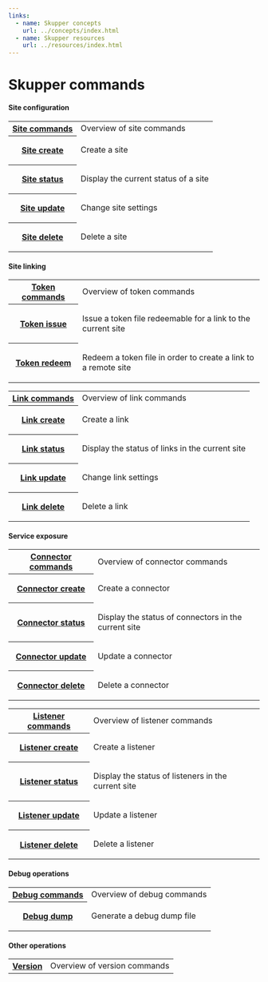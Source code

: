 ```yaml
---
links:
  - name: Skupper concepts
    url: ../concepts/index.html
  - name: Skupper resources
    url: ../resources/index.html
---
```


# Skupper commands

#### Site configuration

<table class="objects">
<tr><th><a href="/commands/site/index.html">Site commands</a></th><td>Overview of site commands</td></tr>
<tr><th><a href="/commands/site/create.html">Site create</a></th><td><p>Create a site</p>
</td></tr>
<tr><th><a href="/commands/site/status.html">Site status</a></th><td><p>Display the current status of a site</p>
</td></tr>
<tr><th><a href="/commands/site/update.html">Site update</a></th><td><p>Change site settings</p>
</td></tr>
<tr><th><a href="/commands/site/delete.html">Site delete</a></th><td><p>Delete a site</p>
</td></tr>
</table>


#### Site linking

<table class="objects">
<tr><th><a href="/commands/token/index.html">Token commands</a></th><td>Overview of token commands</td></tr>
<tr><th><a href="/commands/token/issue.html">Token issue</a></th><td><p>Issue a token file redeemable for a link to the current site</p>
</td></tr>
<tr><th><a href="/commands/token/redeem.html">Token redeem</a></th><td><p>Redeem a token file in order to create a link to a remote site</p>
</td></tr>
</table>

<table class="objects">
<tr><th><a href="/commands/link/index.html">Link commands</a></th><td>Overview of link commands</td></tr>
<tr><th><a href="/commands/link/create.html">Link create</a></th><td><p>Create a link</p>
</td></tr>
<tr><th><a href="/commands/link/status.html">Link status</a></th><td><p>Display the status of links in the current site</p>
</td></tr>
<tr><th><a href="/commands/link/update.html">Link update</a></th><td><p>Change link settings</p>
</td></tr>
<tr><th><a href="/commands/link/delete.html">Link delete</a></th><td><p>Delete a link</p>
</td></tr>
</table>


#### Service exposure

<table class="objects">
<tr><th><a href="/commands/connector/index.html">Connector commands</a></th><td>Overview of connector commands</td></tr>
<tr><th><a href="/commands/connector/create.html">Connector create</a></th><td><p>Create a connector</p>
</td></tr>
<tr><th><a href="/commands/connector/status.html">Connector status</a></th><td><p>Display the status of connectors in the current site</p>
</td></tr>
<tr><th><a href="/commands/connector/update.html">Connector update</a></th><td><p>Update a connector</p>
</td></tr>
<tr><th><a href="/commands/connector/delete.html">Connector delete</a></th><td><p>Delete a connector</p>
</td></tr>
</table>

<table class="objects">
<tr><th><a href="/commands/listener/index.html">Listener commands</a></th><td>Overview of listener commands</td></tr>
<tr><th><a href="/commands/listener/create.html">Listener create</a></th><td><p>Create a listener</p>
</td></tr>
<tr><th><a href="/commands/listener/status.html">Listener status</a></th><td><p>Display the status of listeners in the current site</p>
</td></tr>
<tr><th><a href="/commands/listener/update.html">Listener update</a></th><td><p>Update a listener</p>
</td></tr>
<tr><th><a href="/commands/listener/delete.html">Listener delete</a></th><td><p>Delete a listener</p>
</td></tr>
</table>


#### Debug operations

<table class="objects">
<tr><th><a href="/commands/debug/index.html">Debug commands</a></th><td>Overview of debug commands</td></tr>
<tr><th><a href="/commands/debug/dump.html">Debug dump</a></th><td><p>Generate a debug dump file</p>
</td></tr>
</table>


#### Other operations

<table class="objects">
<tr><th><a href="/commands/version.html">Version</a></th><td>Overview of version commands</td></tr>
</table>

